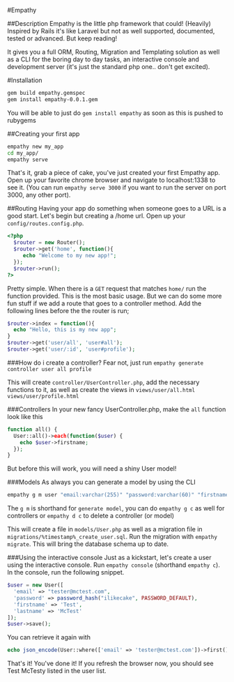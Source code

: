 #Empathy

##Description
Empathy is the little php framework that could! (Heavily) Inspired by Rails it's like Laravel but not as well supported, documented, tested or advanced. But keep reading!

It gives you a full ORM, Routing, Migration and Templating solution as well as a CLI for the boring day to day tasks, an interactive console and development server (it's just the standard php one.. don't get excited).

#Installation
```sh
gem build empathy.gemspec
gem install empathy-0.0.1.gem
```

You will be able to just do `gem install empathy` as soon as this is pushed to rubygems

##Creating your first app
```sh
empathy new my_app
cd my_app/
empathy serve
```
That's it, grab a piece of cake, you've just created your first Empathy app. Open up your favorite chrome browser and navigate to localhost:1338 to see it. (You can run `empathy serve 3000` if you want to run the server on port 3000, any other port).


##Routing
Having your app do something when someone goes to a URL is a good start. Let's begin but creating a /home url. Open up your `config/routes.config.php`. 

```php
<?php
  $router = new Router();
  $router->get('home', function(){
     echo "Welcome to my new app!";
  });
  $router->run();
?>
```

Pretty simple. When there is a `GET` request that matches `home/` run the function provided. This is the most basic usage. But we can do some more fun stuff if we add a route that goes to a controller method. Add the following lines before the the router is run;

```php
$router->index = function(){
  echo "Hello, this is my new app";
}
$router->get('user/all', 'user#all');
$router->get('user/:id', 'user#profile');
```

###How do i create a controller?
Fear not, just run `empathy generate controller user all profile`

This will create `controller/UserController.php`, add the necessary functions to it, as well as create the views in `views/user/all.html` `views/user/profile.html`

###Controllers
In your new fancy UserController.php, make the `all` function look like this

```php
function all() {
  User::all()->each(function($user) {
    echo $user->firstname;
  });
}
```

But before this will work, you will need a shiny User model!

###Models
As always you can generate a model by using the CLI 
```sh
empathy g m user "email:varchar(255)" "password:varchar(60)" "firstname:varhar(25)" "lastname:varchar(25)"
```

The `g m` is shorthand for `generate model`, you can do `empathy g c` as well for controllers or `empathy d c` to delete a controller (or model)

This will create a file in `models/User.php` as well as a migration file in `migrations/%timestamp%_create_user.sql`. Run the migration with `empathy migrate`. This will bring the database schema up to date.

###Using the interactive console
Just as a kickstart, let's create a user using the interactive console. Run `empathy console` (shorthand `empathy c`).
In the console, run the following snippet.

```php
$user = new User([
  'email' => "tester@mctest.com",
  'password' => password_hash("ilikecake", PASSWORD_DEFAULT),
  'firstname' => 'Test',
  'lastname' => 'McTest'
]);
$user->save();
```

You can retrieve it again with

```php
echo json_encode(User::where(['email' => 'tester@mctest.com'])->first());
```

That's it! You've done it! If you refresh the browser now, you should see Test McTesty listed in the user list.
